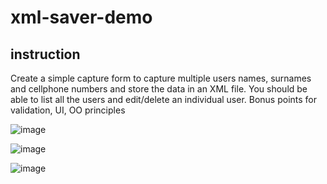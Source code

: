 # xml-saver-demo

## instruction
Create a simple capture form to capture multiple users names, surnames and cellphone numbers and store the data in an XML file. You should be able to list all the users and edit/delete an individual user.
Bonus points for validation, UI, OO principles

![image](https://user-images.githubusercontent.com/10187133/111635843-5cf03600-8811-11eb-91dc-d448132df825.png)

![image](https://user-images.githubusercontent.com/10187133/111635957-76917d80-8811-11eb-8858-5c5b1168d393.png)

![image](https://user-images.githubusercontent.com/10187133/111635992-80b37c00-8811-11eb-985f-c1d97dc59eca.png)

